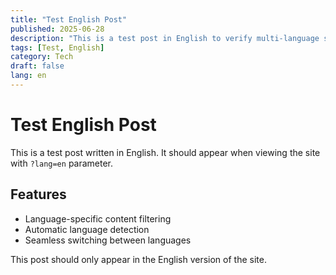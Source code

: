 ```yaml
---
title: "Test English Post"
published: 2025-06-28
description: "This is a test post in English to verify multi-language support"
tags: [Test, English]
category: Tech
draft: false
lang: en
---
```


# Test English Post

This is a test post written in English. It should appear when viewing the site with `?lang=en` parameter.

## Features

- Language-specific content filtering
- Automatic language detection
- Seamless switching between languages

This post should only appear in the English version of the site.
